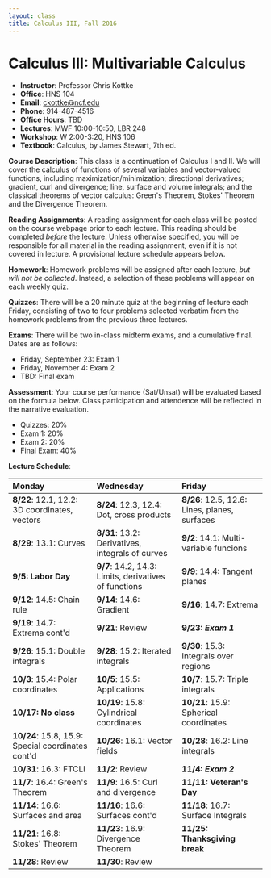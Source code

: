 ```yaml
---
layout: class
title: Calculus III, Fall 2016
---
```


Calculus III: Multivariable Calculus
====================================
- **Instructor**: Professor Chris Kottke
- **Office**: HNS 104
- **Email**: [ckottke@ncf.edu](mailto:ckottke@ncf.edu)
- **Phone**: 914-487-4516
- **Office Hours**: TBD
- **Lectures**: MWF 10:00-10:50, LBR 248
- **Workshop**: W 2:00-3:20, HNS 106
- **Textbook**: Calculus, by James Stewart, 7th ed.

**Course Description**: This class is a continuation of Calculus I and II. We
will cover the calculus of functions of several variables and vector-valued
functions, including maximization/minimization; directional derivatives;
gradient, curl and divergence; line, surface and volume integrals; and the
classical theorems of vector calculus: Green's Theorem, Stokes' Theorem and the
Divergence Theorem.

**Reading Assignments**: 
A reading assignment for each class will be posted on the course webpage prior to each lecture. This reading
should be completed *before* the lecture. Unless otherwise specified, you will be responsible for 
all material in the reading assignment, even if it is not covered in lecture. A provisional lecture
schedule appears below.

**Homework**:
Homework problems will be assigned after each lecture, *but will not be collected*. 
Instead, a selection of these problems will appear on each weekly quiz.

**Quizzes**: There will be a 20 minute quiz at the beginning of lecture each
Friday, consisting of two to four problems selected verbatim from the homework
problems from the previous three lectures. 

**Exams**: There will be two in-class midterm exams, and a cumulative final. Dates are as follows:

- Friday, September 23: Exam 1
- Friday, November 4: Exam 2
- TBD: Final exam

**Assessment**: 
Your course performance (Sat/Unsat) will be evaluated based on the formula below.
Class participation and attendence will be reflected in the narrative evaluation.

- Quizzes: 20%
- Exam 1: 20%
- Exam 2: 20%
- Final Exam: 40%


**Lecture Schedule**:

| Monday | Wednesday | Friday |
|:-----|:-----|:-----|
| **8/22**: 12.1, 12.2: 3D coordinates, vectors | **8/24**: 12.3, 12.4: Dot, cross products | **8/26**: 12.5, 12.6: Lines, planes, surfaces |
| **8/29**: 13.1: Curves | **8/31**: 13.2: Derivatives, integrals of curves | **9/2**: 14.1: Multi-variable funcions |
| **9/5: Labor Day** | **9/7**: 14.2, 14.3: Limits, derivatives of functions | **9/9**: 14.4: Tangent planes |
| **9/12**: 14.5: Chain rule | **9/14**: 14.6: Gradient | **9/16**: 14.7: Extrema |
| **9/19**: 14.7: Extrema cont'd | **9/21**: Review | **9/23: _Exam 1_** |
| **9/26**: 15.1: Double integrals | **9/28**: 15.2: Iterated integrals | **9/30**: 15.3: Integrals over regions |
| **10/3**: 15.4: Polar coordinates | **10/5**: 15.5: Applications | **10/7**: 15.7: Triple integrals |
| **10/17: No class** | **10/19**: 15.8: Cylindrical coordinates | **10/21**: 15.9: Spherical coordinates |
| **10/24**: 15.8, 15.9: Special coordinates cont'd | **10/26**: 16.1: Vector fields | **10/28**: 16.2: Line integrals |
| **10/31**: 16.3: FTCLI | **11/2**: Review | **11/4: _Exam 2_** |
| **11/7**: 16.4: Green's Theorem | **11/9**: 16.5: Curl and divergence | **11/11: Veteran's Day** |
| **11/14**: 16.6: Surfaces and area | **11/16**: 16.6: Surfaces cont'd | **11/18**: 16.7: Surface Integrals |
| **11/21**: 16.8: Stokes' Theorem | **11/23**: 16.9: Divergence Theorem | **11/25: Thanksgiving break** |
| **11/28**: Review | **11/30**: Review | |

